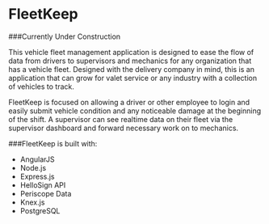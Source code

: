 # FleetKeep

###Currently Under Construction

This vehicle fleet management application is designed to ease the flow of data from drivers to supervisors and mechanics for any organization that has a vehicle fleet. Designed with the delivery company in mind, this is an application that can grow for valet service or any industry with a collection of vehicles to track.

FleetKeep is focused on allowing a driver or other employee to login and easily submit vehicle condition and any noticeable damage at the beginning of the shift. A supervisor can see realtime data on their fleet via the supervisor dashboard and forward necessary work on to mechanics. 

###FleetKeep is built with:
- AngularJS
- Node.js
- Express.js
- HelloSign API
- Periscope Data
- Knex.js
- PostgreSQL
